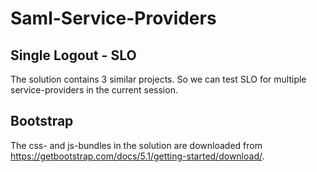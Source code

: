 # Saml-Service-Providers

## Single Logout - SLO

The solution contains 3 similar projects. So we can test SLO for multiple service-providers in the current session.

## Bootstrap

The css- and js-bundles in the solution are downloaded from https://getbootstrap.com/docs/5.1/getting-started/download/.